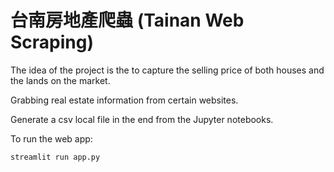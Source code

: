 # 台南房地產爬蟲 (Tainan Web Scraping)

The idea of the project is the to capture the selling price of both houses and the lands on the market.

Grabbing real estate information from certain websites.

Generate a csv local file in the end from the Jupyter notebooks.

To run the web app:

`streamlit run app.py`